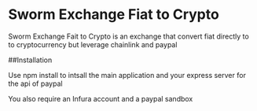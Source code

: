 # Sworm Exchange Fiat to Crypto

Sworm Exchange Fait to Crypto is an exchange that convert fiat directly to 
to cryptocurrency but leverage chainlink and paypal

##Installation

Use npm install to intsall the main application and your express server for the api of paypal

You also require an Infura account and a paypal sandbox